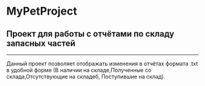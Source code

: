 # MyPetProject
##  Проект для  работы с отчётами по складу  запасных частей
________
Данный проект позволяет отображать изменения в отчётах формата .txt в удобной форме (В наличии на складе,Полученные со склада,Отсутствующие на складеб, Поступившие на склад).  
